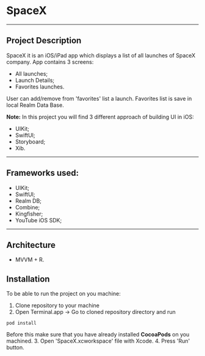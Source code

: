 # SpaceX
--------
## Project Description
SpaceX it is an iOS/iPad app which displays a list of all launches of SpaceX company.
App contains 3 screens:
- All launches;
- Launch Details;
- Favorites launches.

User can add/remove from 'favorites' list a launch. Favorites list is save in local Realm Data Base.

**Note:** In this project you will find 3 different approach of building UI in iOS:
- UIKit;
- SwiftUI;
- Storyboard;
- Xib.
--------
## Frameworks used:
- UIKit;
- SwiftUI;
- Realm DB;
- Combine;
- Kingfisher;
- YouTube iOS SDK;
--------
## Architecture
- MVVM + R.

## Installation
To be able to run the project on you machine:
1. Clone repository to your machine
2. Open Terminal.app -> Go to cloned repository directory and run
  <pre><code>pod install</pre></code>
  Before this make sure that you have already installed **CocoaPods** on you machined.
3. Open 'SpaceX.xcworkspace' file with Xcode.
4. Press 'Run' button.
